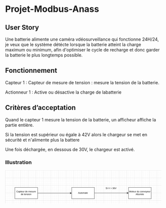 # Projet-Modbus-Anass


## User Story

Une batterie alimente une caméra vdéosurveillance qui fonctionne 24H/24, je veux que le système détécte lorsque la batterie atteint la charge maximum ou minimum, afin d'optimiser le cycle de recharge et donc garder la batterie le plus longtemps possible.

## Fonctionnement

Capteur 1 : Capteur de mesure de tension : mesure la tension de la batterie.

Actionneur 1 : Active ou désactive la charge de labatterie 

## Critères d’acceptation

Quand le capteur 1 mesure la tension de la batterie, un afficheur affiche la partie entière.

Si la tension est supérieur ou égale à 42V alors le chargeur se met en sécurité et n'alimente plus la battere

Une fois déchargée, en dessous de 30V, le chargeur est activé.

### Illustration
![Schéma de la machine](img2.png)
